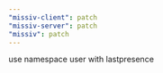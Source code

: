 ```yaml
---
"missiv-client": patch
"missiv-server": patch
"missiv": patch
---
```


use namespace user with lastpresence
